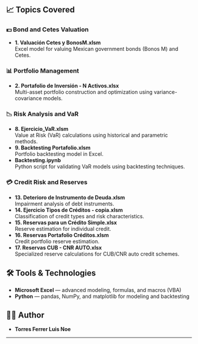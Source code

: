 
## 📈 Topics Covered

### 💵 Bond and Cetes Valuation
- **1. Valuación Cetes y BonosM.xlsm**  
  Excel model for valuing Mexican government bonds (Bonos M) and Cetes.

### 📊 Portfolio Management
- **2. Portafolio de Inversión - N Activos.xlsx**  
  Multi-asset portfolio construction and optimization using variance-covariance models.

### 📉 Risk Analysis and VaR
- **8. Ejercicio_VaR.xlsm**  
  Value at Risk (VaR) calculations using historical and parametric methods.
- **9. Backtesting Portafolio.xlsm**  
  Portfolio backtesting model in Excel.
- **Backtesting.ipynb**  
  Python script for validating VaR models using backtesting techniques.

### 💳 Credit Risk and Reserves
- **13. Deterioro de Instrumento de Deuda.xlsm**  
  Impairment analysis of debt instruments.
- **14. Ejercicio Tipos de Créditos - copia.xlsm**  
  Classification of credit types and risk characteristics.
- **15. Reservas para un Crédito Simple.xlsx**  
  Reserve estimation for individual credit.
- **16. Reservas Portafolio Créditos.xlsm**  
  Credit portfolio reserve estimation.
- **17. Reservas CUB - CNR AUTO.xlsx**  
  Specialized reserve calculations for CUB/CNR auto credit schemes.

## 🛠 Tools & Technologies

- **Microsoft Excel** — advanced modeling, formulas, and macros (VBA)
- **Python** — pandas, NumPy, and matplotlib for modeling and backtesting

## 👨‍💻 Author

- **Torres Ferrer Luis Noe**

---

